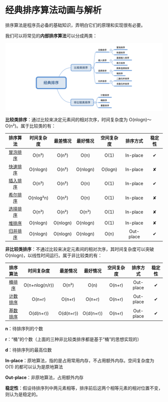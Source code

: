 # 经典排序算法动画与解析

排序算法是程序员必备的基础知识，弄明白它们的原理和实现很有必要。

我们可以将常见的**内部排序算法**可以分成两类：

![](sort-category.png)

**比较类排序**：通过比较来决定元素间的相对次序，时间复杂度为 O(nlogn)～O(n²)。属于比较类的有：

|         排序算法          | 时间复杂度 | 最差情况 | 最好情况 | 空间复杂度 | 排序方式 | 稳定性 |
| :-----------------------: | :--------: | :------: | :------: | :--------: | :----: | :-------: |
|  [冒泡排序](BubbleSort)   |   O(n²)    |  O(n²)   |   O(n)   |    O(1)​    |  In-place  | ✔ |
|   [快速排序](QuickSort)   |  O(nlogn)​  |  O(n²)   | O(nlogn)​ |  O(logn)​   | In-place | ✘ |
| [插入排序](InsertionSort) |   O(n²)    |  O(n²)   |   O(n)​   |    O(1)​    |  In-place  | ✔ |
|   [希尔排序](ShellSort)   |  O(nlog²n)​  |  O(n²)   |   O(n)​   |    O(1)​    | In-place | ✘ |
| [选择排序](SelectionSort) |   O(n²)    |  O(n²)   |  O(n²)   |    O(1)​    | In-place | ✘ |
|    [堆排序](HeapSort)     |  O(nlogn)​  | O(nlogn) | O(nlogn)​ |    O(1)​    | In-place | ✘ |
|   [归并排序](MergeSort)   |  O(nlogn)​  | O(nlogn) | O(nlogn)​ |    O(n)​    |  Out-place  | ✔ |

**非比较类排序**：不通过比较来决定元素间的相对次序，其时间复杂度可以突破 O(nlogn)，以线性时间运行。属于非比较类的有：

|         排序算法         | 时间复杂度 | 最差情况  | 最好情况 | 空间复杂度 | 排序方式 | 稳定性 |
| :----------------------: | :--------: | :-------: | :------: | :--------: | :----: | :-------: |
|   [桶排序](BucketSort)   |   O(n+nlog(n/r))​   |   O(n²)   |   O(n)​   |   O(n+r)​   |  Out-place  | ✔ |
| [计数排序](CountingSort) |   O(n+r)​   |  O(n+r)​   |  O(n+r)​  |   O(n+r)​   |  Out-place  | ✔ |
|  [基数排序](RadixSort)   |  O(d(n+r))​  | O(d(n+r)) |  O(d(n+r))  |   O(n+r)​   |  Out-place  | ✔ |

**n**：待排序列的个数

**r**：“桶”的个数（上面的三种非比较类排序都是基于“桶”的思想实现的）

**d**：待排序列的最高位数

**In-place**：原地算法，指的是占用常用内存，不占用额外内存。空间复杂度为 O(1) 的都可以认为是原地算法

**Out-place**：非原地算法，占用额外内存

**稳定性**：假设待排序列中两元素相等，排序前后这两个相等元素的相对位置不变，则认为是稳定的。